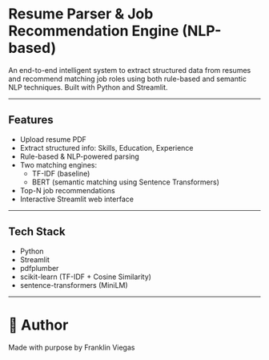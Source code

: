 # Resume Parser & Job Recommendation Engine (NLP-based)

An end-to-end intelligent system to extract structured data from resumes and recommend matching job roles using both rule-based and semantic NLP techniques. Built with Python and Streamlit.

---

## Features

- Upload resume PDF
- Extract structured info: Skills, Education, Experience
- Rule-based & NLP-powered parsing
- Two matching engines:
  - TF-IDF (baseline)
  - BERT (semantic matching using Sentence Transformers)
- Top-N job recommendations
- Interactive Streamlit web interface

---

## Tech Stack

- Python
- Streamlit
- pdfplumber
- scikit-learn (TF-IDF + Cosine Similarity)
- sentence-transformers (MiniLM)

---

# 👤 Author
  
Made with purpose by Franklin Viegas
